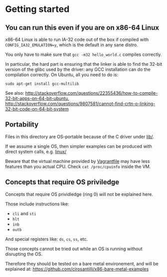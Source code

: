 # Getting started

## You can run this even if you are on x86-64 Linux

x86-64 Linux is able to run IA-32 code out of the box if compiled with `CONFIG_IA32_EMULATION=y`, which is the default in any sane distro.

You only have to make sure that `gcc -m32 hello_world.c` compiles correctly.

In particular, the hard part is ensuring that the linker is able to find the 32-bit version of the glibc used by the driver: any GCC installation can do the compilation correctly. On Ubuntu, all you need to do is:

    sudo apt-get install gcc-multilib

See also: <http://stackoverflow.com/questions/22355436/how-to-compile-32-bit-apps-on-64-bit-ubuntu>, <http://stackoverflow.com/questions/9807581/cannot-find-crtn-o-linking-32-bit-code-on-64-bit-system>

## Portability

Files in this directory are OS-portable because of the C driver under [lib/](lib/).

If we assume a single OS, then simpler examples can be produced with direct system calls, e.g. [linux/](linux/)

Beware that the virtual machine provided by [Vagrantfile](Vagrantfile) may have less features than you actual CPU. Check `cat /proc/cpuinfo` inside the VM.

## Concepts that require OS priviledge

Concepts that require OS prividledge (ring 0) will not be explained here.

Those include instructions like:

- `cli` and `sti`
- `hlt`
- `inb`
- `outb`

And special registers like: `ds`, `cs`, `ss`, etc.

Those concepts cannot be tried out while an OS is running without disrupting the OS.

Therefore they should be tested on a bare metal environement, and will be explained at: <https://github.com/cirosantilli/x86-bare-metal-examples>

